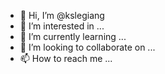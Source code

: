 - 👋 Hi, I’m @kslegiang
- 👀 I’m interested in ...
- 🌱 I’m currently learning ...
- 💞️ I’m looking to collaborate on ...
- 📫 How to reach me ...

<!---
kslegiang/kslegiang is a ✨ special ✨ repository because its `README.md` (this file) appears on your GitHub profile.
You can click the Preview link to take a look at your changes.
--->
